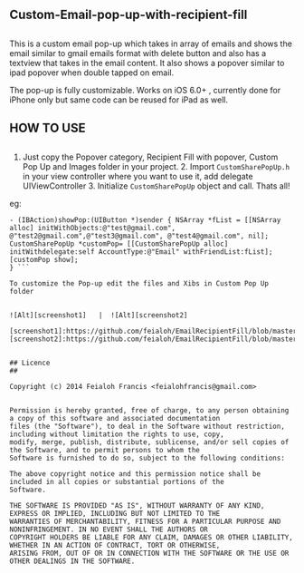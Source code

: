 ## Custom-Email-pop-up-with-recipient-fill
## 

This is a custom email pop-up which takes in array of emails and shows the email similar to gmail emails format with delete
button and also has a textview that takes in the email content. It also shows a popover similar to ipad popover when double
tapped on email.

The pop-up is fully customizable. Works on iOS 6.0+ , currently done for iPhone only but same code can be reused for iPad as
well.

## HOW TO USE
## 

1. Just copy the Popover category, Recipient Fill with popover, Custom Pop Up and Images folder in your project. 2. Import
`CustomSharePopUp.h` in your view controller where you want to use it, add delegate
UIViewController<CustomSharePopUpDelegate> 3. Initialize `CustomSharePopUp` object and call. Thats all!

eg:

```obj-c 
- (IBAction)showPop:(UIButton *)sender { NSArray *fList = [[NSArray alloc] initWithObjects:@"test@gmail.com",
@"test2@gmail.com",@"test3@gmail.com", @"test4@gmail.com", nil]; CustomSharePopUp *customPop= [[CustomSharePopUp alloc]
initWithdelegate:self AccountType:@"Email" withFriendList:fList]; [customPop show];
} ```

To customize the Pop-up edit the files and Xibs in Custom Pop Up folder


![Alt][screenshot1]   |  ![Alt][screenshot2]

[screenshot1]:https://github.com/feialoh/EmailRecipientFill/blob/master/Screenshot2.png
[screenshot2]:https://github.com/feialoh/EmailRecipientFill/blob/master/Screenshot1.png


## Licence
## 

Copyright (c) 2014 Feialoh Francis <feialohfrancis@gmail.com>


Permission is hereby granted, free of charge, to any person obtaining a copy of this software and associated documentation
files (the "Software"), to deal in the Software without restriction, including without limitation the rights to use, copy,
modify, merge, publish, distribute, sublicense, and/or sell copies of the Software, and to permit persons to whom the
Software is furnished to do so, subject to the following conditions:

The above copyright notice and this permission notice shall be included in all copies or substantial portions of the
Software.

THE SOFTWARE IS PROVIDED "AS IS", WITHOUT WARRANTY OF ANY KIND, EXPRESS OR IMPLIED, INCLUDING BUT NOT LIMITED TO THE
WARRANTIES OF MERCHANTABILITY, FITNESS FOR A PARTICULAR PURPOSE AND NONINFRINGEMENT. IN NO EVENT SHALL THE AUTHORS OR
COPYRIGHT HOLDERS BE LIABLE FOR ANY CLAIM, DAMAGES OR OTHER LIABILITY, WHETHER IN AN ACTION OF CONTRACT, TORT OR OTHERWISE,
ARISING FROM, OUT OF OR IN CONNECTION WITH THE SOFTWARE OR THE USE OR OTHER DEALINGS IN THE SOFTWARE.